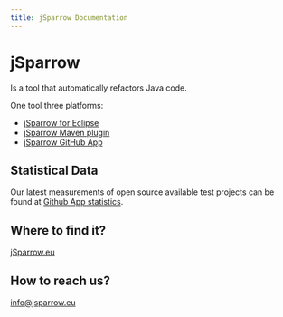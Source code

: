 ```yaml
---
title: jSparrow Documentation
---
```


# jSparrow

Is a tool that automatically refactors Java code.

One tool three platforms:

* [jSparrow for Eclipse](eclipse/getting-started.html)
* [jSparrow Maven plugin](maven/getting-started.html)
* [jSparrow GitHub App](github/getting-started.html)

## Statistical Data

Our latest measurements of open source available test projects can be found at [Github App statistics](/github/statistics.html).

## Where to find it?

[jSparrow.eu](https://jsparrow.eu)

## How to reach us?

[info@jsparrow.eu](mailto:info@jsparrow.eu)
